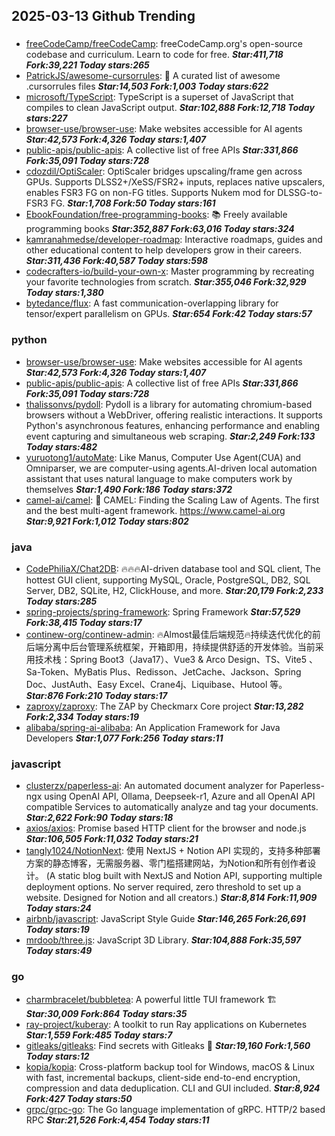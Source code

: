 ## 2025-03-13 Github Trending

### 
* [freeCodeCamp/freeCodeCamp](https://github.com/freeCodeCamp/freeCodeCamp): freeCodeCamp.org's open-source codebase and curriculum. Learn to code for free. ***Star:411,718 Fork:39,221 Today stars:265***
* [PatrickJS/awesome-cursorrules](https://github.com/PatrickJS/awesome-cursorrules): 📄 A curated list of awesome .cursorrules files ***Star:14,503 Fork:1,003 Today stars:622***
* [microsoft/TypeScript](https://github.com/microsoft/TypeScript): TypeScript is a superset of JavaScript that compiles to clean JavaScript output. ***Star:102,888 Fork:12,718 Today stars:227***
* [browser-use/browser-use](https://github.com/browser-use/browser-use): Make websites accessible for AI agents ***Star:42,573 Fork:4,326 Today stars:1,407***
* [public-apis/public-apis](https://github.com/public-apis/public-apis): A collective list of free APIs ***Star:331,866 Fork:35,091 Today stars:728***
* [cdozdil/OptiScaler](https://github.com/cdozdil/OptiScaler): OptiScaler bridges upscaling/frame gen across GPUs. Supports DLSS2+/XeSS/FSR2+ inputs, replaces native upscalers, enables FSR3 FG on non-FG titles. Supports Nukem mod for DLSSG-to-FSR3 FG. ***Star:1,708 Fork:50 Today stars:161***
* [EbookFoundation/free-programming-books](https://github.com/EbookFoundation/free-programming-books): 📚 Freely available programming books ***Star:352,887 Fork:63,016 Today stars:324***
* [kamranahmedse/developer-roadmap](https://github.com/kamranahmedse/developer-roadmap): Interactive roadmaps, guides and other educational content to help developers grow in their careers. ***Star:311,436 Fork:40,587 Today stars:598***
* [codecrafters-io/build-your-own-x](https://github.com/codecrafters-io/build-your-own-x): Master programming by recreating your favorite technologies from scratch. ***Star:355,046 Fork:32,929 Today stars:1,380***
* [bytedance/flux](https://github.com/bytedance/flux): A fast communication-overlapping library for tensor/expert parallelism on GPUs. ***Star:654 Fork:42 Today stars:57***

### python
* [browser-use/browser-use](https://github.com/browser-use/browser-use): Make websites accessible for AI agents ***Star:42,573 Fork:4,326 Today stars:1,407***
* [public-apis/public-apis](https://github.com/public-apis/public-apis): A collective list of free APIs ***Star:331,866 Fork:35,091 Today stars:728***
* [thalissonvs/pydoll](https://github.com/thalissonvs/pydoll): Pydoll is a library for automating chromium-based browsers without a WebDriver, offering realistic interactions. It supports Python's asynchronous features, enhancing performance and enabling event capturing and simultaneous web scraping. ***Star:2,249 Fork:133 Today stars:482***
* [yuruotong1/autoMate](https://github.com/yuruotong1/autoMate): Like Manus, Computer Use Agent(CUA) and Omniparser, we are computer-using agents.AI-driven local automation assistant that uses natural language to make computers work by themselves ***Star:1,490 Fork:186 Today stars:372***
* [camel-ai/camel](https://github.com/camel-ai/camel): 🐫 CAMEL: Finding the Scaling Law of Agents. The first and the best multi-agent framework. https://www.camel-ai.org ***Star:9,921 Fork:1,012 Today stars:802***

### java
* [CodePhiliaX/Chat2DB](https://github.com/CodePhiliaX/Chat2DB): 🔥🔥🔥AI-driven database tool and SQL client, The hottest GUI client, supporting MySQL, Oracle, PostgreSQL, DB2, SQL Server, DB2, SQLite, H2, ClickHouse, and more. ***Star:20,179 Fork:2,233 Today stars:285***
* [spring-projects/spring-framework](https://github.com/spring-projects/spring-framework): Spring Framework ***Star:57,529 Fork:38,415 Today stars:17***
* [continew-org/continew-admin](https://github.com/continew-org/continew-admin): 🔥Almost最佳后端规范🔥持续迭代优化的前后端分离中后台管理系统框架，开箱即用，持续提供舒适的开发体验。当前采用技术栈：Spring Boot3（Java17）、Vue3 & Arco Design、TS、Vite5 、Sa-Token、MyBatis Plus、Redisson、JetCache、Jackson、Spring Doc、JustAuth、Easy Excel、Crane4j、Liquibase、Hutool 等。 ***Star:876 Fork:210 Today stars:17***
* [zaproxy/zaproxy](https://github.com/zaproxy/zaproxy): The ZAP by Checkmarx Core project ***Star:13,282 Fork:2,334 Today stars:19***
* [alibaba/spring-ai-alibaba](https://github.com/alibaba/spring-ai-alibaba): An Application Framework for Java Developers ***Star:1,077 Fork:256 Today stars:11***

### javascript
* [clusterzx/paperless-ai](https://github.com/clusterzx/paperless-ai): An automated document analyzer for Paperless-ngx using OpenAI API, Ollama, Deepseek-r1, Azure and all OpenAI API compatible Services to automatically analyze and tag your documents. ***Star:2,622 Fork:90 Today stars:18***
* [axios/axios](https://github.com/axios/axios): Promise based HTTP client for the browser and node.js ***Star:106,505 Fork:11,032 Today stars:21***
* [tangly1024/NotionNext](https://github.com/tangly1024/NotionNext): 使用 NextJS + Notion API 实现的，支持多种部署方案的静态博客，无需服务器、零门槛搭建网站，为Notion和所有创作者设计。 (A static blog built with NextJS and Notion API, supporting multiple deployment options. No server required, zero threshold to set up a website. Designed for Notion and all creators.) ***Star:8,814 Fork:11,909 Today stars:24***
* [airbnb/javascript](https://github.com/airbnb/javascript): JavaScript Style Guide ***Star:146,265 Fork:26,691 Today stars:19***
* [mrdoob/three.js](https://github.com/mrdoob/three.js): JavaScript 3D Library. ***Star:104,888 Fork:35,597 Today stars:49***

### go
* [charmbracelet/bubbletea](https://github.com/charmbracelet/bubbletea): A powerful little TUI framework 🏗 ***Star:30,009 Fork:864 Today stars:35***
* [ray-project/kuberay](https://github.com/ray-project/kuberay): A toolkit to run Ray applications on Kubernetes ***Star:1,559 Fork:485 Today stars:7***
* [gitleaks/gitleaks](https://github.com/gitleaks/gitleaks): Find secrets with Gitleaks 🔑 ***Star:19,160 Fork:1,560 Today stars:12***
* [kopia/kopia](https://github.com/kopia/kopia): Cross-platform backup tool for Windows, macOS & Linux with fast, incremental backups, client-side end-to-end encryption, compression and data deduplication. CLI and GUI included. ***Star:8,924 Fork:427 Today stars:50***
* [grpc/grpc-go](https://github.com/grpc/grpc-go): The Go language implementation of gRPC. HTTP/2 based RPC ***Star:21,526 Fork:4,454 Today stars:11***
